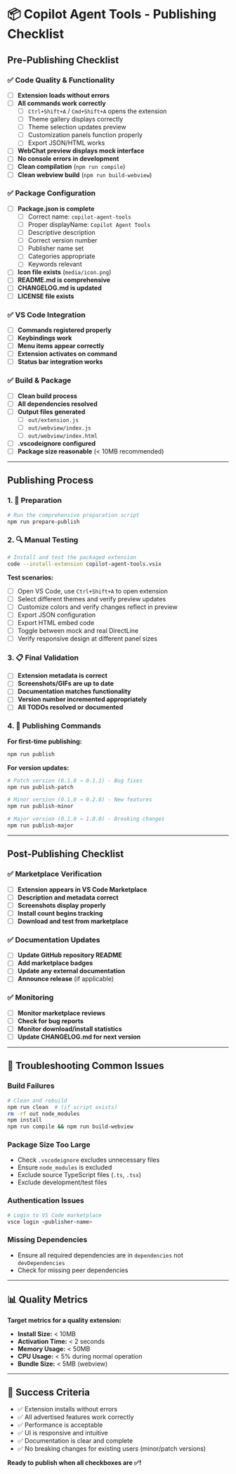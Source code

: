 # 📦 Copilot Agent Tools - Publishing Checklist

## Pre-Publishing Checklist

### ✅ Code Quality & Functionality
- [ ] **Extension loads without errors**
- [ ] **All commands work correctly**
  - [ ] `Ctrl+Shift+A` / `Cmd+Shift+A` opens the extension
  - [ ] Theme gallery displays correctly
  - [ ] Theme selection updates preview
  - [ ] Customization panels function properly
  - [ ] Export JSON/HTML works
- [ ] **WebChat preview displays mock interface**
- [ ] **No console errors in development**
- [ ] **Clean compilation** (`npm run compile`)
- [ ] **Clean webview build** (`npm run build-webview`)

### ✅ Package Configuration
- [ ] **Package.json is complete**
  - [ ] Correct name: `copilot-agent-tools`
  - [ ] Proper displayName: `Copilot Agent Tools`
  - [ ] Descriptive description
  - [ ] Correct version number
  - [ ] Publisher name set
  - [ ] Categories appropriate
  - [ ] Keywords relevant
- [ ] **Icon file exists** (`media/icon.png`)
- [ ] **README.md is comprehensive**
- [ ] **CHANGELOG.md is updated**
- [ ] **LICENSE file exists**

### ✅ VS Code Integration
- [ ] **Commands registered properly**
- [ ] **Keybindings work**
- [ ] **Menu items appear correctly**
- [ ] **Extension activates on command**
- [ ] **Status bar integration works**

### ✅ Build & Package
- [ ] **Clean build process**
- [ ] **All dependencies resolved**
- [ ] **Output files generated**
  - [ ] `out/extension.js`
  - [ ] `out/webview/index.js`
  - [ ] `out/webview/index.html`
- [ ] **.vscodeignore configured**
- [ ] **Package size reasonable** (< 10MB recommended)

---

## Publishing Process

### 1. 🧹 Preparation
```bash
# Run the comprehensive preparation script
npm run prepare-publish
```

### 2. 🔍 Manual Testing
```bash
# Install and test the packaged extension
code --install-extension copilot-agent-tools.vsix
```

**Test scenarios:**
- [ ] Open VS Code, use `Ctrl+Shift+A` to open extension
- [ ] Select different themes and verify preview updates
- [ ] Customize colors and verify changes reflect in preview
- [ ] Export JSON configuration
- [ ] Export HTML embed code
- [ ] Toggle between mock and real DirectLine
- [ ] Verify responsive design at different panel sizes

### 3. 📋 Final Validation
- [ ] **Extension metadata is correct**
- [ ] **Screenshots/GIFs are up to date**
- [ ] **Documentation matches functionality**
- [ ] **Version number incremented appropriately**
- [ ] **All TODOs resolved or documented**

### 4. 🚀 Publishing Commands

**For first-time publishing:**
```bash
npm run publish
```

**For version updates:**
```bash
# Patch version (0.1.0 → 0.1.1) - Bug fixes
npm run publish-patch

# Minor version (0.1.0 → 0.2.0) - New features
npm run publish-minor

# Major version (0.1.0 → 1.0.0) - Breaking changes
npm run publish-major
```

---

## Post-Publishing Checklist

### ✅ Marketplace Verification
- [ ] **Extension appears in VS Code Marketplace**
- [ ] **Description and metadata correct**
- [ ] **Screenshots display properly**
- [ ] **Install count begins tracking**
- [ ] **Download and test from marketplace**

### ✅ Documentation Updates
- [ ] **Update GitHub repository README**
- [ ] **Add marketplace badges**
- [ ] **Update any external documentation**
- [ ] **Announce release** (if applicable)

### ✅ Monitoring
- [ ] **Monitor marketplace reviews**
- [ ] **Check for bug reports**
- [ ] **Monitor download/install statistics**
- [ ] **Update CHANGELOG.md for next version**

---

## 🔧 Troubleshooting Common Issues

### Build Failures
```bash
# Clean and rebuild
npm run clean  # (if script exists)
rm -rf out node_modules
npm install
npm run compile && npm run build-webview
```

### Package Size Too Large
- Check `.vscodeignore` excludes unnecessary files
- Ensure `node_modules` is excluded
- Exclude source TypeScript files (`.ts`, `.tsx`)
- Exclude development/test files

### Authentication Issues
```bash
# Login to VS Code marketplace
vsce login <publisher-name>
```

### Missing Dependencies
- Ensure all required dependencies are in `dependencies` not `devDependencies`
- Check for missing peer dependencies

---

## 📊 Quality Metrics

**Target metrics for a quality extension:**
- **Install Size:** < 10MB
- **Activation Time:** < 2 seconds
- **Memory Usage:** < 50MB
- **CPU Usage:** < 5% during normal operation
- **Bundle Size:** < 5MB (webview)

---

## 🎯 Success Criteria

- ✅ Extension installs without errors
- ✅ All advertised features work correctly
- ✅ Performance is acceptable
- ✅ UI is responsive and intuitive
- ✅ Documentation is clear and complete
- ✅ No breaking changes for existing users (minor/patch versions)

**Ready to publish when all checkboxes are ✅!**
